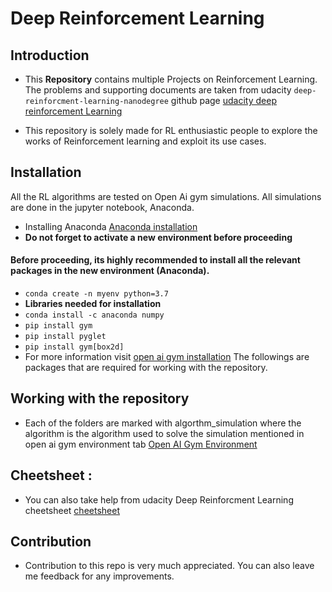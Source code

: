 # Deep Reinforcement Learning 

## Introduction
* This **Repository** contains multiple Projects on Reinforcement Learning. The problems and supporting documents are taken from udacity `deep-reinforcment-learning-nanodegree` github page [udacity deep reinforcement Learning](https://github.com/udacity/deep-reinforcement-learning)

* This repository is solely made for RL enthusiastic people to explore the works of Reinforcement learning and exploit its use cases. 

## Installation 
All the RL algorithms are tested on Open Ai gym simulations. All simulations are done in the jupyter notebook, Anaconda.
* Installing Anaconda [Anaconda installation](https://www.anaconda.com/distribution/)
* **Do not forget to activate a new environment before proceeding**
#### **Before proceeding, its highly recommended to install all the relevant packages in the new environment (Anaconda).**
* `conda create -n myenv python=3.7`
* **Libraries needed for installation**
* `conda install -c anaconda numpy`
* `pip install gym`
* `pip install pyglet`
* `pip install gym[box2d]`
* For more information visit [open ai gym installation](https://towardsdatascience.com/how-to-install-openai-gym-in-a-windows-environment-338969e24d30)
The followings are packages that are required for working with the repository.

## Working with the repository
* Each of the folders are marked with algorthm_simulation where the algorithm is the algorithm used to solve the simulation mentioned in open ai gym environment tab [Open AI Gym Environment](https://gym.openai.com/envs/)

## Cheetsheet :
* You can also take help from udacity Deep Reinforcment Learning cheetsheet [cheetsheet](https://github.com/akashkmr27089/Deep-Reinforcemnt-Learning-ALL-/blob/master/cheatsheet.pdf)

## Contribution
* Contribution to this repo is very much appreciated. You can also leave me feedback for any improvements.

